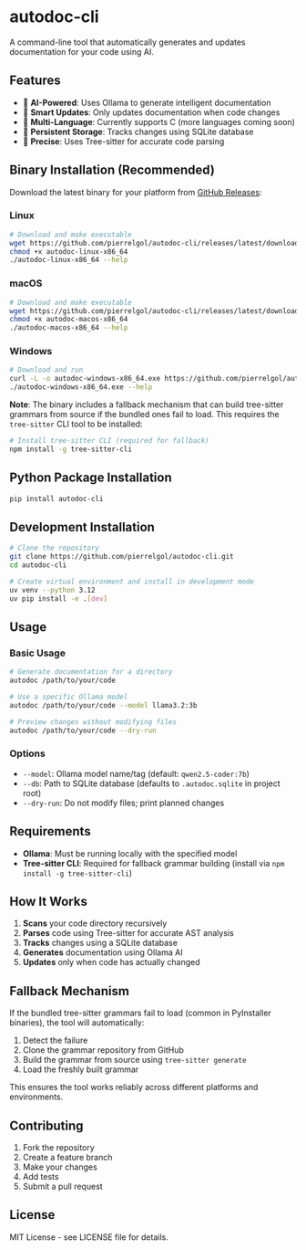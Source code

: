 # autodoc-cli

A command-line tool that automatically generates and updates documentation for your code using AI.

## Features

- 🤖 **AI-Powered**: Uses Ollama to generate intelligent documentation
- 🔄 **Smart Updates**: Only updates documentation when code changes
- 📝 **Multi-Language**: Currently supports C (more languages coming soon)
- 💾 **Persistent Storage**: Tracks changes using SQLite database
- 🎯 **Precise**: Uses Tree-sitter for accurate code parsing

## Binary Installation (Recommended)

Download the latest binary for your platform from [GitHub Releases](https://github.com/pierrelgol/autodoc-cli/releases):

### Linux
```bash
# Download and make executable
wget https://github.com/pierrelgol/autodoc-cli/releases/latest/download/autodoc-linux-x86_64
chmod +x autodoc-linux-x86_64
./autodoc-linux-x86_64 --help
```

### macOS
```bash
# Download and make executable
wget https://github.com/pierrelgol/autodoc-cli/releases/latest/download/autodoc-macos-x86_64
chmod +x autodoc-macos-x86_64
./autodoc-macos-x86_64 --help
```

### Windows
```bash
# Download and run
curl -L -o autodoc-windows-x86_64.exe https://github.com/pierrelgol/autodoc-cli/releases/latest/download/autodoc-windows-x86_64.exe
./autodoc-windows-x86_64.exe --help
```

**Note**: The binary includes a fallback mechanism that can build tree-sitter grammars from source if the bundled ones fail to load. This requires the `tree-sitter` CLI tool to be installed:

```bash
# Install tree-sitter CLI (required for fallback)
npm install -g tree-sitter-cli
```

## Python Package Installation

```bash
pip install autodoc-cli
```

## Development Installation

```bash
# Clone the repository
git clone https://github.com/pierrelgol/autodoc-cli.git
cd autodoc-cli

# Create virtual environment and install in development mode
uv venv --python 3.12
uv pip install -e .[dev]
```

## Usage

### Basic Usage

```bash
# Generate documentation for a directory
autodoc /path/to/your/code

# Use a specific Ollama model
autodoc /path/to/your/code --model llama3.2:3b

# Preview changes without modifying files
autodoc /path/to/your/code --dry-run
```

### Options

- `--model`: Ollama model name/tag (default: `qwen2.5-coder:7b`)
- `--db`: Path to SQLite database (defaults to `.autodoc.sqlite` in project root)
- `--dry-run`: Do not modify files; print planned changes

## Requirements

- **Ollama**: Must be running locally with the specified model
- **Tree-sitter CLI**: Required for fallback grammar building (install via `npm install -g tree-sitter-cli`)

## How It Works

1. **Scans** your code directory recursively
2. **Parses** code using Tree-sitter for accurate AST analysis
3. **Tracks** changes using a SQLite database
4. **Generates** documentation using Ollama AI
5. **Updates** only when code has actually changed

## Fallback Mechanism

If the bundled tree-sitter grammars fail to load (common in PyInstaller binaries), the tool will automatically:

1. Detect the failure
2. Clone the grammar repository from GitHub
3. Build the grammar from source using `tree-sitter generate`
4. Load the freshly built grammar

This ensures the tool works reliably across different platforms and environments.

## Contributing

1. Fork the repository
2. Create a feature branch
3. Make your changes
4. Add tests
5. Submit a pull request

## License

MIT License - see LICENSE file for details.


